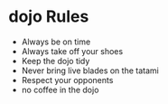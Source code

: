 dojo Rules
==========
* Always be on time
* Always take off your shoes
* Keep the dojo tidy
* Never bring live blades on the tatami
* Respect your opponents
* no coffee in the dojo
